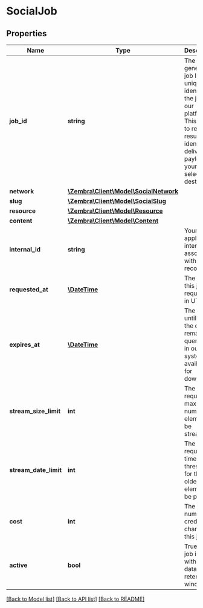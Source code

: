 # SocialJob

## Properties
Name | Type | Description | Notes
------------ | ------------- | ------------- | -------------
**job_id** | **string** | The generated job ID that uniquely identifies the job in our platform. This is used to retrieve results or to identify delivered payload to your selected destination. | [optional] 
**network** | [**\Zembra\Client\Model\SocialNetwork**](SocialNetwork.md) |  | [optional] 
**slug** | [**\Zembra\Client\Model\SocialSlug**](SocialSlug.md) |  | [optional] 
**resource** | [**\Zembra\Client\Model\Resource**](Resource.md) |  | [optional] 
**content** | [**\Zembra\Client\Model\Content**](Content.md) |  | [optional] 
**internal_id** | **string** | Your application internal ID associated with this record. | [optional] 
**requested_at** | [**\DateTime**](\DateTime.md) | The time this job was requested in UTC. | [optional] 
**expires_at** | [**\DateTime**](\DateTime.md) | The time until which the data will remain queryable in our system and available for download. | [optional] 
**stream_size_limit** | **int** | The requested maximum number of elements to be streamed. | [optional] 
**stream_date_limit** | **int** | The requested timestamp threshold for the oldest element to be pulled. | [optional] 
**cost** | **int** | The number of credits charged for this job. | [optional] 
**active** | **bool** | True if the job is still within the data retention window. | [optional] 

[[Back to Model list]](../../README.md#documentation-for-models) [[Back to API list]](../../README.md#documentation-for-api-endpoints) [[Back to README]](../../README.md)

